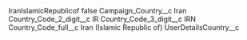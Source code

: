 <?xml version="1.0" encoding="UTF-8"?>
<CustomMetadata xmlns="http://soap.sforce.com/2006/04/metadata" xmlns:xsi="http://www.w3.org/2001/XMLSchema-instance" xmlns:xsd="http://www.w3.org/2001/XMLSchema">
    <label>IranIslamicRepublicof</label>
    <protected>false</protected>
    <values>
        <field>Campaign_Country__c</field>
        <value xsi:type="xsd:string">Iran</value>
    </values>
    <values>
        <field>Country_Code_2_digit__c</field>
        <value xsi:type="xsd:string">IR</value>
    </values>
    <values>
        <field>Country_Code_3_digit__c</field>
        <value xsi:type="xsd:string">IRN</value>
    </values>
    <values>
        <field>Country_Code_full__c</field>
        <value xsi:type="xsd:string">Iran (Islamic Republic of)</value>
    </values>
    <values>
        <field>UserDetailsCountry__c</field>
        <value xsi:nil="true"/>
    </values>
</CustomMetadata>

